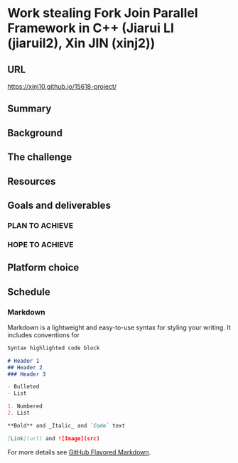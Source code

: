 # Work stealing Fork Join Parallel Framework in C++ (Jiarui LI (jiaruil2), Xin JIN (xinj2))

## URL
https://xinj10.github.io/15618-project/

## Summary

## Background 


## The challenge

## Resources

## Goals and deliverables
### PLAN TO ACHIEVE

### HOPE TO ACHIEVE

## Platform choice

## Schedule

### Markdown

Markdown is a lightweight and easy-to-use syntax for styling your writing. It includes conventions for

```markdown
Syntax highlighted code block

# Header 1
## Header 2
### Header 3

- Bulleted
- List

1. Numbered
2. List

**Bold** and _Italic_ and `Code` text

[Link](url) and ![Image](src)
```

For more details see [GitHub Flavored Markdown](https://guides.github.com/features/mastering-markdown/).
